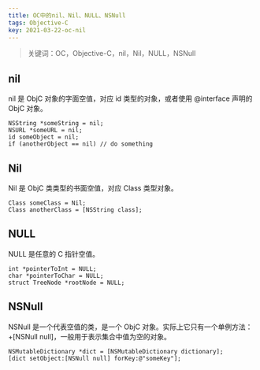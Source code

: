 ```yaml
---
title: OC中的nil、Nil、NULL、NSNull
tags: Objective-C
key: 2021-03-22-oc-nil
---
```

> 关键词：OC，Objective-C，nil，Nil，NULL，NSNull

## nil

nil 是 ObjC 对象的字面空值，对应 id 类型的对象，或者使用 @interface 声明的 ObjC 对象。

```
NSString *someString = nil;
NSURL *someURL = nil;
id someObject = nil;
if (anotherObject == nil) // do something
```

## Nil

Nil 是 ObjC 类类型的书面空值，对应 Class 类型对象。

```
Class someClass = Nil;
Class anotherClass = [NSString class];
```

## NULL

NULL 是任意的 C 指针空值。

```
int *pointerToInt = NULL;
char *pointerToChar = NULL;
struct TreeNode *rootNode = NULL;
```

## NSNull

NSNull 是一个代表空值的类，是一个 ObjC 对象。实际上它只有一个单例方法：+[NSNull null]，一般用于表示集合中值为空的对象。

```
NSMutableDictionary *dict = [NSMutableDictionary dictionary];
[dict setObject:[NSNull null] forKey:@"someKey"];
```




